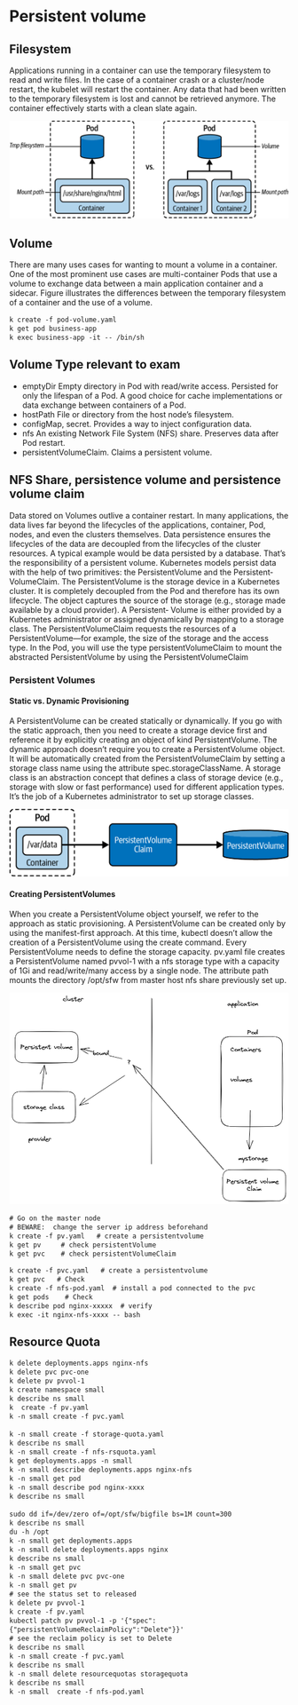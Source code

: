 # Persistent volume

## Filesystem
Applications running in a container can use the temporary filesystem to read and
write files. In the case of a container crash or a cluster/node restart, the kubelet will
restart the container. Any data that had been written to the temporary filesystem is
lost and cannot be retrieved anymore. The container effectively starts with a clean
slate again.

![filesystem](../screenshot/filesystem.png)

## Volume 

There are many uses cases for wanting to mount a volume in a container. One of the
most prominent use cases are multi-container Pods that use a volume to exchange
data between a main application container and a sidecar. Figure illustrates the
differences between the temporary filesystem of a container and the use of a volume.

```shell
k create -f pod-volume.yaml
k get pod business-app
k exec business-app -it -- /bin/sh
```

## Volume Type relevant to exam
* emptyDir Empty directory in Pod with read/write access. Persisted for only the lifespan of a Pod. A good choice for cache implementations or data exchange between containers of a Pod.  
* hostPath File or directory from the host node’s filesystem.  
* configMap, secret. Provides a way to inject configuration data.   
* nfs An existing Network File System (NFS) share. Preserves data after Pod restart.  
* persistentVolumeClaim. Claims a persistent volume.   



## NFS Share,  persistence volume and persistence volume claim

Data stored on Volumes outlive a container restart. In many applications, the data
lives far beyond the lifecycles of the applications, container, Pod, nodes, and even the
clusters themselves. Data persistence ensures the lifecycles of the data are decoupled
from the lifecycles of the cluster resources. A typical example would be data persisted
by a database. That’s the responsibility of a persistent volume. Kubernetes models
persist data with the help of two primitives: the PersistentVolume and the Persistent‐
VolumeClaim.
The PersistentVolume is the storage device in a Kubernetes cluster. It is completely
decoupled from the Pod and therefore has its own lifecycle. The object captures the
source of the storage (e.g., storage made available by a cloud provider). A Persistent‐
Volume is either provided by a Kubernetes administrator or assigned dynamically by
mapping to a storage class.
The PersistentVolumeClaim requests the resources of a PersistentVolume—for example,
the size of the storage and the access type. In the Pod, you will use the type
persistentVolumeClaim to mount the abstracted PersistentVolume by using the
PersistentVolumeClaim


### Persistent Volumes
#### Static vs. Dynamic Provisioning
A PersistentVolume can be created statically or dynamically. If you go with the
static approach, then you need to create a storage device first and reference it by
explicitly creating an object of kind PersistentVolume. The dynamic approach doesn’t
require you to create a PersistentVolume object. It will be automatically created
from the PersistentVolumeClaim by setting a storage class name using the attribute
spec.storageClassName.
A storage class is an abstraction concept that defines a class of storage device (e.g.,
storage with slow or fast performance) used for different application types. It’s the job
of a Kubernetes administrator to set up storage classes.

![claim](../screenshot/persistent_volume_claim.png)

#### Creating PersistentVolumes
When you create a PersistentVolume object yourself, we refer to the approach as
static provisioning. A PersistentVolume can be created only by using the manifest-first
approach. At this time, kubectl doesn’t allow the creation of a PersistentVolume
using the create command. Every PersistentVolume needs to define the storage
capacity.
pv.yaml file creates a PersistentVolume named pvvol-1 with a nfs storage type with a capacity of
1Gi and read/write/many access by a single node. The attribute path mounts the
directory /opt/sfw from master host nfs share previously set up.

![persistent](../screenshot/persistent_volume.png)


```shell
# Go on the master node
# BEWARE:  change the server ip address beforehand
k create -f pv.yaml   # create a persistentvolume
k get pv     # check persistentVolume
k get pvc    # check persistentVolumeClaim 
```

```shell
k create -f pvc.yaml   # create a persistentvolume
k get pvc   # Check 
k create -f nfs-pod.yaml  # install a pod connected to the pvc
k get pods    # Check 
k describe pod nginx-xxxxx  # verify  
k exec -it nginx-nfs-xxxx -- bash
```
## Resource Quota
```shell
k delete deployments.apps nginx-nfs 
k delete pvc pvc-one 
k delete pv pvvol-1 
k create namespace small
k describe ns small 
k  create -f pv.yaml  
k -n small create -f pvc.yaml 

k -n small create -f storage-quota.yaml 
k describe ns small
k -n small create -f nfs-rsquota.yaml 
k get deployments.apps -n small
k -n small describe deployments.apps nginx-nfs 
k -n small get pod
k -n small describe pod nginx-xxxx
k describe ns small

sudo dd if=/dev/zero of=/opt/sfw/bigfile bs=1M count=300
k describe ns small
du -h /opt
k -n small get deployments.apps 
k -n small delete deployments.apps nginx
k describe ns small
k -n small get pvc
k -n small delete pvc pvc-one 
k -n small get pv 
# see the status set to released
k delete pv pvvol-1 
k create -f pv.yaml 
kubectl patch pv pvvol-1 -p '{"spec":{"persistentVolumeReclaimPolicy":"Delete"}}'
# see the reclaim policy is set to Delete
k describe ns small
k -n small create -f pvc.yaml
k describe ns small
k -n small delete resourcequotas storagequota
k describe ns small
k -n small  create -f nfs-pod.yaml
```